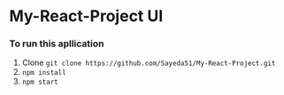 # My-React-Project UI

### To run this apllication

1. Clone ``` git clone https://github.com/Sayeda51/My-React-Project.git ```
2. ``` npm install ```
3. ``` npm start ```